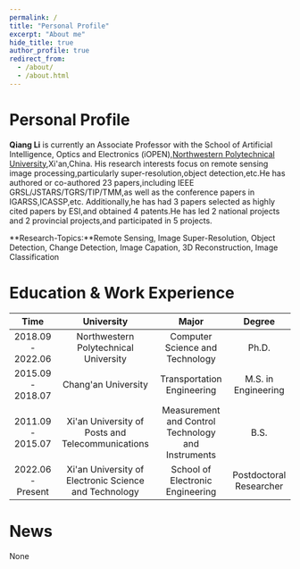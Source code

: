 ```yaml
---
permalink: /
title: "Personal Profile"
excerpt: "About me"
hide_title: true
author_profile: true
redirect_from: 
  - /about/
  - /about.html
---
```


Personal Profile  
=======  
  
**Qiang Li** is currently an Associate Professor with the School of Artificial Intelligence, Optics and Electronics (iOPEN),[Northwestern Polytechnical University](https://en.nwpu.edu.cn/),Xi'an,China. His research interests focus on remote sensing image processing,particularly super-resolution,object detection,etc.He has authored or co-authored 23 papers,including IEEE GRSL/JSTARS/TGRS/TIP/TMM,as well as the conference papers in IGARSS,ICASSP,etc. Additionally,he has had 3 papers selected as highly cited papers by ESI,and obtained 4 patents.He has led 2 national projects and 2 provincial projects,and participated in 5 projects.

**Research-Topics:**Remote Sensing, Image Super-Resolution, Object Detection, Change Detection, Image Capation, 3D Reconstruction, Image Classification

Education & Work Experience
======  
  
|Time           |University                                 |Major                            |Degree |
|:-----------------:|:-------------------------------------:|:-------------------------------:|:------------------------------:|
| 2018.09 - 2022.06 | Northwestern Polytechnical University | Computer Science and Technology | Ph.D. |
| 2015.09 - 2018.07 | Chang'an University | Transportation Engineering | M.S. in Engineering |
| 2011.09 - 2015.07 | Xi'an University of Posts and Telecommunications | Measurement and Control Technology and Instruments | B.S. |
| 2022.06 - Present | Xi'an University of Electronic Science and Technology | School of Electronic Engineering | Postdoctoral Researcher |  
   
<!---  
Research-Topics
======
[1]. Project Leader,Multiclass Defects Intelligent Detection via Vision Under Complex Conditions, Key Research and Development Program of Shaanxi Province,Ongoing.  

[2]. Project Leader,Remote Sensing Image Enhancement Technology for Aerial Detection,Shaanxi Province Postdoctoral Foundation Program,September 23,2023 to September 22,2024,Ongoing.  

[3]. Project Leader, Multilevel Image Sharpening Method for Non-uniform Hyperspectral Remote Sensing Images,National Natural Science Foundation of China,Youth Project,January 01,2024 to December 31,2025,Ongoing.  

[4]. Project Leader,Remote Sensing Image Visual Perception Enhancement from High Viewpoint, China Postdoctoral Science Foundation Program,June 29,2023 to June 30,2024,Ongoing.  

[5]. Project Leader,Quality Improvement of Low-Perception Remote Sensing Images,New Teacher Innovation Fund,January 01,2022 to December 31,2024,Ongoing.  

[6]. Participation,Visual Object Depth Level Perception and Understanding in Complex Dynamic Environment,Joint Fund Project of National Natural Science Foundation of China,January 01, 2022 to December 31,2025,Ongoing.  

[7]. Participation,UDC Clarity Enhancement Technology,Huawei Terminal Technology Co.,Ltd, November 01,2019 to October 31,2020,Completion.  
--->
News
======
None

